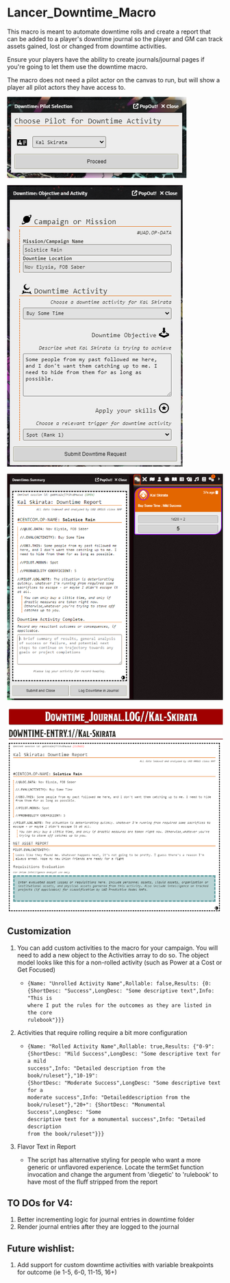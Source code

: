 # Lancer_Downtime_Macro

This macro is meant to automate downtime rolls and create a report that can be added to a player's downtime journal so the player and GM can track assets gained, lost or changed from downtime activities.

Ensure your players have the ability to create journals/journal pages if you're going to let them use the downtime macro.

The macro does not need a pilot actor on the canvas to run, but will show a player all pilot actors they have access to.

![select pilot interface](public/images/pilotSelect.png)

![choose downtime activity](public/images/Activity.png)

![view downtime report](public/images/Report.png)

![log your report as a journal entry page](public/images/Journal.png)

## Customization

1. You can add custom activities to the macro for your campaign. You will need to add a new object to the Activities array to do so. The object model looks like this for a non-rolled activity (such as Power at a Cost or Get Focused)
    * <code>{Name: "Unrolled Activity Name",Rollable: false,Results: {0: {ShortDesc: "Success",LongDesc: "Some descriptive text",Info: "This is where I put the rules for the outcomes as they are listed in the core rulebook"}}}</code>
    
2. Activities that require rolling require a bit more configuration
    * <code>{Name: "Rolled Activity Name",Rollable: true,Results: {"0-9": {ShortDesc: "Mild Success",LongDesc: "Some descriptive text for a mild success",Info: "Detailed description from the book/ruleset"},"10-19": {ShortDesc: "Moderate Success",LongDesc: "Some descriptive text for a moderate success",Info: "Detaileddescription from the book/ruleset"},"20+": {ShortDesc: "Monumental Success",LongDesc: "Some descriptive text for a monumental success",Info: "Detailed description from the book/ruleset"}}}</code>
  
3. Flavor Text in Report
    * The script has alternative styling for people who want a more generic or unflavored experience. Locate the termSet function invocation and change the argument from 'diegetic' to 'rulebook' to have most of the fluff stripped from the report

## TO DOs for V4:
1. Better incrementing logic for journal entries in downtime folder
2. Render journal entries after they are logged to the journal

## Future wishlist:
1. Add support for custom downtime activities with variable breakpoints for outcome (ie 1-5, 6-0, 11-15, 16+) 
